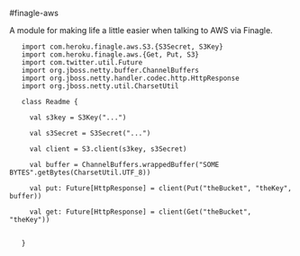 #finagle-aws

A module for making life a little easier when talking to AWS via Finagle.


       import com.heroku.finagle.aws.S3.{S3Secret, S3Key}
       import com.heroku.finagle.aws.{Get, Put, S3}
       import com.twitter.util.Future
       import org.jboss.netty.buffer.ChannelBuffers
       import org.jboss.netty.handler.codec.http.HttpResponse
       import org.jboss.netty.util.CharsetUtil

       class Readme {

         val s3key = S3Key("...")

         val s3Secret = S3Secret("...")

         val client = S3.client(s3key, s3Secret)

         val buffer = ChannelBuffers.wrappedBuffer("SOME BYTES".getBytes(CharsetUtil.UTF_8))

         val put: Future[HttpResponse] = client(Put("theBucket", "theKey", buffer))

         val get: Future[HttpResponse] = client(Get("theBucket", "theKey"))


       }